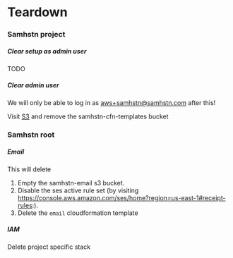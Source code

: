 # Teardown

### Samhstn project

##### Clear setup as admin user

TODO

##### Clear admin user

We will only be able to log in as aws+samhstn@samhstn.com after this!

Visit [S3](https://console.aws.amazon.com/s3/home?region=us-east-1#) and remove the samhstn-cfn-templates bucket

### Samhstn root

##### Email

This will delete 

1. Empty the samhstn-email s3 bucket.
2. Disable the ses active rule set (by visiting https://console.aws.amazon.com/ses/home?region=us-east-1#receipt-rules:).
3. Delete the `email` cloudformation template

##### IAM

Delete project specific stack
